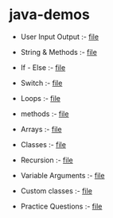 # java-demos

- User Input Output :- [file](userinout.java)

- String  & Methods :- [file](string.java)

- If - Else :- [file](if_else.java)

- Switch :- [file](lecswitch.java)

- Loops :- [file](loop.java)
  
- methods :- [file](methods.java)
  
- Arrays :- [file](arrays.jave)
  
- Classes :- [file](custom_class.java)

- Recursion :- [file](recursion.java)

- Variable Arguments :- [file](varsrgs.java)

- Custom classes :- [file](custom_class.java)

- Practice Questions :- [file](practice)

